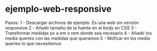 # ejemplo-web-responsive

Pasos:
1 - Descargar archivos de ejemplo. Es una web sin versión responsive
2 - Añadir tamaño de la fuente en el body en CSS
3 - Transformar medidas px a em o rem donde sea necesario
4 - Añadir los media queries con las medidas que queramos
5 - Moficar en los media queries lo que necesitemos